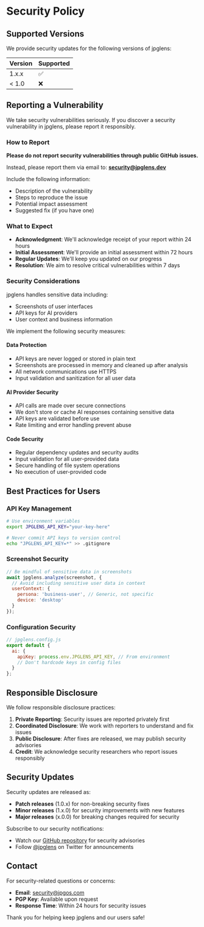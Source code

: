 # Security Policy

## Supported Versions

We provide security updates for the following versions of jpglens:

| Version | Supported          |
| ------- | ------------------ |
| 1.x.x   | :white_check_mark: |
| < 1.0   | :x:                |

## Reporting a Vulnerability

We take security vulnerabilities seriously. If you discover a security vulnerability in jpglens, please report it responsibly.

### How to Report

**Please do not report security vulnerabilities through public GitHub issues.**

Instead, please report them via email to: **security@jpglens.dev**

Include the following information:
- Description of the vulnerability
- Steps to reproduce the issue
- Potential impact assessment
- Suggested fix (if you have one)

### What to Expect

- **Acknowledgment**: We'll acknowledge receipt of your report within 24 hours
- **Initial Assessment**: We'll provide an initial assessment within 72 hours
- **Regular Updates**: We'll keep you updated on our progress
- **Resolution**: We aim to resolve critical vulnerabilities within 7 days

### Security Considerations

jpglens handles sensitive data including:
- Screenshots of user interfaces
- API keys for AI providers
- User context and business information

We implement the following security measures:

#### Data Protection
- API keys are never logged or stored in plain text
- Screenshots are processed in memory and cleaned up after analysis
- All network communications use HTTPS
- Input validation and sanitization for all user data

#### AI Provider Security
- API calls are made over secure connections
- We don't store or cache AI responses containing sensitive data
- API keys are validated before use
- Rate limiting and error handling prevent abuse

#### Code Security
- Regular dependency updates and security audits
- Input validation for all user-provided data
- Secure handling of file system operations
- No execution of user-provided code

## Best Practices for Users

### API Key Management
```bash
# Use environment variables
export JPGLENS_API_KEY="your-key-here"

# Never commit API keys to version control
echo "JPGLENS_API_KEY=*" >> .gitignore
```

### Screenshot Security
```javascript
// Be mindful of sensitive data in screenshots
await jpglens.analyze(screenshot, {
  // Avoid including sensitive user data in context
  userContext: {
    persona: 'business-user', // Generic, not specific
    device: 'desktop'
  }
});
```

### Configuration Security
```javascript
// jpglens.config.js
export default {
  ai: {
    apiKey: process.env.JPGLENS_API_KEY, // From environment
    // Don't hardcode keys in config files
  }
};
```

## Responsible Disclosure

We follow responsible disclosure practices:

1. **Private Reporting**: Security issues are reported privately first
2. **Coordinated Disclosure**: We work with reporters to understand and fix issues
3. **Public Disclosure**: After fixes are released, we may publish security advisories
4. **Credit**: We acknowledge security researchers who report issues responsibly

## Security Updates

Security updates are released as:
- **Patch releases** (1.0.x) for non-breaking security fixes
- **Minor releases** (1.x.0) for security improvements with new features
- **Major releases** (x.0.0) for breaking changes required for security

Subscribe to our security notifications:
- Watch our [GitHub repository](https://github.com/jpgos/jpglens) for security advisories
- Follow [@jpglens](https://twitter.com/jpglens) on Twitter for announcements

## Contact

For security-related questions or concerns:
- **Email**: security@jpgos.com
- **PGP Key**: Available upon request
- **Response Time**: Within 24 hours for security issues

Thank you for helping keep jpglens and our users safe!
